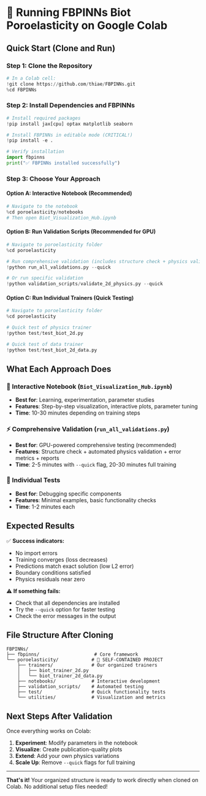 # 🚀 Running FBPINNs Biot Poroelasticity on Google Colab

## Quick Start (Clone and Run)

### Step 1: Clone the Repository
```python
# In a Colab cell:
!git clone https://github.com/thiae/FBPINNs.git
%cd FBPINNs
```

### Step 2: Install Dependencies and FBPINNs
```python
# Install required packages
!pip install jax[cpu] optax matplotlib seaborn

# Install FBPINNs in editable mode (CRITICAL!)
!pip install -e .

# Verify installation
import fbpinns
print("✅ FBPINNs installed successfully")
```

### Step 3: Choose Your Approach

#### Option A: Interactive Notebook (Recommended)
```python
# Navigate to the notebook
%cd poroelasticity/notebooks
# Then open Biot_Visualization_Hub.ipynb
```

#### Option B: Run Validation Scripts (Recommended for GPU)
```python
# Navigate to poroelasticity folder
%cd poroelasticity

# Run comprehensive validation (includes structure check + physics validation)
!python run_all_validations.py --quick

# Or run specific validation
!python validation_scripts/validate_2d_physics.py --quick
```

#### Option C: Run Individual Trainers (Quick Testing)
```python
# Navigate to poroelasticity folder
%cd poroelasticity

# Quick test of physics trainer
!python test/test_biot_2d.py

# Quick test of data trainer  
!python test/test_biot_2d_data.py
```

## What Each Approach Does

### 📓 Interactive Notebook (`Biot_Visualization_Hub.ipynb`)
- **Best for**: Learning, experimentation, parameter studies
- **Features**: Step-by-step visualization, interactive plots, parameter tuning
- **Time**: 10-30 minutes depending on training steps

### ⚡ Comprehensive Validation (`run_all_validations.py`)
- **Best for**: GPU-powered comprehensive testing (recommended)
- **Features**: Structure check + automated physics validation + error metrics + reports
- **Time**: 2-5 minutes with `--quick` flag, 20-30 minutes full training

### 🧪 Individual Tests
- **Best for**: Debugging specific components
- **Features**: Minimal examples, basic functionality checks
- **Time**: 1-2 minutes each

## Expected Results

✅ **Success indicators:**
- No import errors
- Training converges (loss decreases)
- Predictions match exact solution (low L2 error)
- Boundary conditions satisfied
- Physics residuals near zero

⚠️ **If something fails:**
- Check that all dependencies are installed
- Try the `--quick` option for faster testing
- Check the error messages in the output

## File Structure After Cloning
```
FBPINNs/
├── fbpinns/                    # Core framework
└── poroelasticity/            # 🎯 SELF-CONTAINED PROJECT
    ├── trainers/              # Our organized trainers
    │   ├── biot_trainer_2d.py
    │   └── biot_trainer_2d_data.py
    ├── notebooks/             # Interactive development
    ├── validation_scripts/    # Automated testing
    ├── test/                  # Quick functionality tests
    └── utilities/             # Visualization and metrics
```

## Next Steps After Validation

Once everything works on Colab:
1. **Experiment**: Modify parameters in the notebook
2. **Visualize**: Create publication-quality plots
3. **Extend**: Add your own physics variations
4. **Scale Up**: Remove `--quick` flags for full training

---
**That's it!** Your organized structure is ready to work directly when cloned on Colab. No additional setup files needed!
